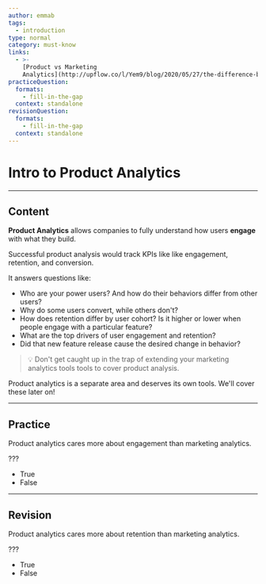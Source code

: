 ```yaml
---
author: emmab
tags:
  - introduction
type: normal
category: must-know
links:
  - >-
    [Product vs Marketing
    Analytics](http://upflow.co/l/Yem9/blog/2020/05/27/the-difference-between-product-analytics-and-marketing-analytics-and-why-you-need-both){website}
practiceQuestion:
  formats:
    - fill-in-the-gap
  context: standalone
revisionQuestion:
  formats:
    - fill-in-the-gap
  context: standalone
---
```


# Intro to Product Analytics


---

## Content

**Product Analytics** allows companies to fully understand how users **engage** with what they build.

Successful product analysis would track KPIs like like engagement, retention, and conversion.

It answers questions like:

- Who are your power users? And how do their behaviors differ from other users? 
- Why do some users convert, while others don't?
- How does retention differ by user cohort? Is it higher or lower when people engage with a particular feature?
- What are the top drivers of user engagement and retention?
- Did that new feature release cause the desired change in behavior?

> 💡 Don't get caught up in the trap of extending your marketing analytics tools tools to cover product analysis. 

Product analytics is a separate area and deserves its own tools. We'll cover these later on!


---

## Practice

Product analytics cares more about engagement than marketing analytics.

???

- True
- False


---

## Revision

Product analytics cares more about retention than marketing analytics.

???

- True
- False
